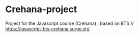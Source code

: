 # Crehana-project
Project for the Javascript course (Crehana) , based on BTS
// https://javascript-bts-crehana.surge.sh/
